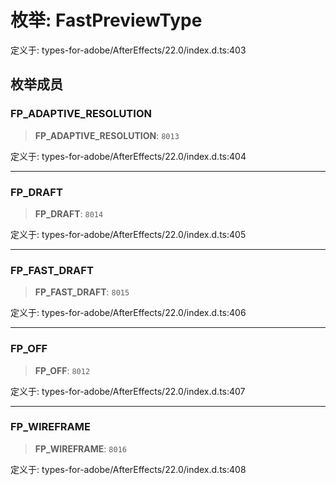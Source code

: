 # 枚举: FastPreviewType

定义于: types-for-adobe/AfterEffects/22.0/index.d.ts:403

## 枚举成员

### FP\_ADAPTIVE\_RESOLUTION

> **FP\_ADAPTIVE\_RESOLUTION**: `8013`

定义于: types-for-adobe/AfterEffects/22.0/index.d.ts:404

***

### FP\_DRAFT

> **FP\_DRAFT**: `8014`

定义于: types-for-adobe/AfterEffects/22.0/index.d.ts:405

***

### FP\_FAST\_DRAFT

> **FP\_FAST\_DRAFT**: `8015`

定义于: types-for-adobe/AfterEffects/22.0/index.d.ts:406

***

### FP\_OFF

> **FP\_OFF**: `8012`

定义于: types-for-adobe/AfterEffects/22.0/index.d.ts:407

***

### FP\_WIREFRAME

> **FP\_WIREFRAME**: `8016`

定义于: types-for-adobe/AfterEffects/22.0/index.d.ts:408
